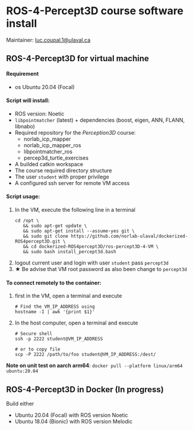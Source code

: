 # ROS-4-Percept3D course software install 
Maintainer: luc.coupal.1@ulaval.ca

## ROS-4-Percept3D for virtual machine
#### Requirement
- os Ubuntu 20.04 (Focal)

#### Script will install: 
- ROS version: Noetic
- `libpointmatcher` (latest) + dependencies (boost, eigen, ANN, FLANN, libnabo)
- Required repository for the _Perception3D_ course: 
  - norlab_icp_mapper
  - norlab_icp_mapper_ros
  - libpointmatcher_ros
  - percep3d_turtle_exercises
- A builded catkin workspace 
- The course required directory structure
- The user `student` with proper privilege
- A configured ssh server for remote VM access

#### Script usage:
1. In the VM, execute the following line in a terminal
   ```shell
   cd /opt \
      && sudo apt-get update \
      && sudo apt-get install --assume-yes git \
      && sudo git clone https://github.com/norlab-ulaval/dockerized-ROS4percept3D.git \
      && cd dockerized-ROS4percept3D/ros-percept3D-4-VM \
      && sudo bash install_percept3d.bash
   ```
2. logout current user and login with user `student` pass `percept3d`
3. ★ Be advise that VM root password as also been change to `percept3d`

#### To connect remotely to the container:
1. first in the VM, open a terminal and execute 
   ```shell
   # Find the VM_IP_ADDRESS using 
   hostname -I | awk '{print $1}'
   ```
2. In the host computer, open a terminal and execute
   ```shell
   # Secure shell
   ssh -p 2222 student@VM_IP_ADDRESS
   
   # or to copy file
   scp -P 2222 /path/to/foo student@VM_IP_ADDRESS:/dest/
   ```


**Note on unit test on aarch arm64**: `docker pull --platform linux/arm64 ubuntu:20.04`

## ROS-4-Percept3D in Docker (In progress)
Build either 
- Ubuntu 20.04 (Focal) with ROS version Noetic
- Ubuntu 18.04 (Bionic) with ROS version Melodic


